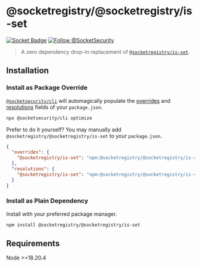 # @socketregistry/@socketregistry/is-set

[![Socket Badge](https://socket.dev/api/badge/npm/package/@socketregistry/@socketregistry/is-set)](https://socket.dev/npm/package/@socketregistry/@socketregistry/is-set)
[![Follow @SocketSecurity](https://img.shields.io/twitter/follow/SocketSecurity?style=social)](https://twitter.com/SocketSecurity)

> A zero dependency drop-in replacement of
> [`@socketregistry/is-set`](https://www.npmjs.com/package/@socketregistry/is-set).

## Installation

### Install as Package Override

[`@socketsecurity/cli`](https://www.npmjs.com/package/@socketsecurity/cli) will
automagically populate the
[overrides](https://docs.npmjs.com/cli/v9/configuring-npm/package-json#overrides)
and [resolutions](https://yarnpkg.com/configuration/manifest#resolutions) fields
of your `package.json`.

```sh
npx @socketsecurity/cli optimize
```

Prefer to do it yourself? You may manually add
`@socketregistry/@socketregistry/is-set` to your `package.json`.

```json
{
  "overrides": {
    "@socketregistry/is-set": "npm:@socketregistry/@socketregistry/is-set@^1"
  },
  "resolutions": {
    "@socketregistry/is-set": "npm:@socketregistry/@socketregistry/is-set@^1"
  }
}
```

### Install as Plain Dependency

Install with your preferred package manager.

```sh
npm install @socketregistry/@socketregistry/is-set
```

## Requirements

Node &gt;=18.20.4
